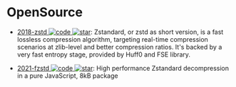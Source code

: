 # OpenSource

- [2018-zstd ![code](https://martrix-usa.oss-accelerate.aliyuncs.com/logo/code.svg) ![star](https://img.shields.io/github/stars/facebook/zstd)](https://github.com/facebook/zstd): Zstandard, or zstd as short version, is a fast lossless compression algorithm, targeting real-time compression scenarios at zlib-level and better compression ratios. It's backed by a very fast entropy stage, provided by Huff0 and FSE library.

- [2021-fzstd ![code](https://martrix-usa.oss-accelerate.aliyuncs.com/logo/code.svg) ![star](https://img.shields.io/github/stars/101arrowz/fzstd)](https://github.com/101arrowz/fzstd): High performance Zstandard decompression in a pure JavaScript, 8kB package
